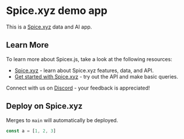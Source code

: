 # Spice.xyz demo app

This is a [Spice.xyz](https://spice.xyz/) data and AI app.

## Learn More

To learn more about Spicex.js, take a look at the following resources:

- [Spice.xyz](https://docs.spice.xyz) - learn about Spice.xyz features, data, and API.
- [Get started with Spice.xyz](https://docs.spice.xyz/get-started) - try out the API and make basic queries.

Connect with us on [Discord](https://discord.gg/PUCapX22En) - your feedback is appreciated!

## Deploy on Spice.xyz

Merges to `main` will automatically be deployed.

```javascript
const a = [1, 2, 3]
```
